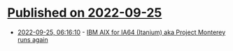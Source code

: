 # [Published on 2022-09-25](index.md)

* [2022-09-25, 06:16:10](https://lobste.rs/s/hj9rxr/ibm_aix_for_ia64_itanium_aka_project) - [IBM AIX for IA64 (Itanium) aka Project Monterey runs again](https://virtuallyfun.com/wordpress/2022/09/24/ibm-aix-for-ia64-itanium-aka-project-monterey-runs-again/)
